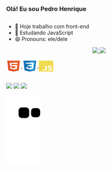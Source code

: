 ### Olá! Eu sou Pedro Henrique
##
- 🔭 Hoje trabalho com front-end
- 🌱 Estudando JavaScript
- 😄 Pronouns: ele/dele


<div align="center">
  <a href="https://github.com/rafaballerini">
  <img height="160em"  src="https://github-readme-stats.vercel.app/api?username=PedroH-araujo&show_icons=true&theme=cobalt&include_all_commits=true&count_private=true"/>
  <img height="160em"  src="https://github-readme-stats.vercel.app/api/top-langs/?username=PedroH-araujo&layout=compact&langs_count=7&theme=cobalt"/>
</div>
<div style="display: inline_block"><br>
  <img align="center" alt="HTML" height="30" width="40" src="https://raw.githubusercontent.com/devicons/devicon/master/icons/html5/html5-original.svg">
  <img align="center" alt="CSS" height="30" width="40" src="https://raw.githubusercontent.com/devicons/devicon/master/icons/css3/css3-original.svg">
  <img align="center" alt="Js" height="30" width="40" src="https://raw.githubusercontent.com/devicons/devicon/master/icons/javascript/javascript-plain.svg">
</div>

##

<div> 
  <a href = "https://web.whatsapp.com/send?phone=5567999001114"><img src="https://img.shields.io/badge/WhatsApp-25D366?style=for-the-badge&logo=whatsapp&logoColor=white" target="_blank"></a>
   <a href="https://www.linkedin.com/in/pedro-henrique-678618218/" target="_blank"><img src="https://img.shields.io/badge/-LinkedIn-%230077B5?style=for-the-badge&logo=linkedin&logoColor=white" target="_blank"></a> 
  <a href = "mailto:pedrohva.pba@gmail.com"><img src="https://img.shields.io/badge/-Gmail-%23333?style=for-the-badge&logo=gmail&logoColor=white" target="_blank"></a>
 
  ![Snake animation](https://github.com/PedroH-araujo/PedroH-araujo/blob/output/github-contribution-grid-snake.svg)
</div>
